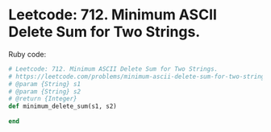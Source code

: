 # Leetcode: 712. Minimum ASCII Delete Sum for Two Strings.

Ruby code:
```Ruby
# Leetcode: 712. Minimum ASCII Delete Sum for Two Strings.
# https://leetcode.com/problems/minimum-ascii-delete-sum-for-two-strings/
# @param {String} s1
# @param {String} s2
# @return {Integer}
def minimum_delete_sum(s1, s2)
    
end
```
